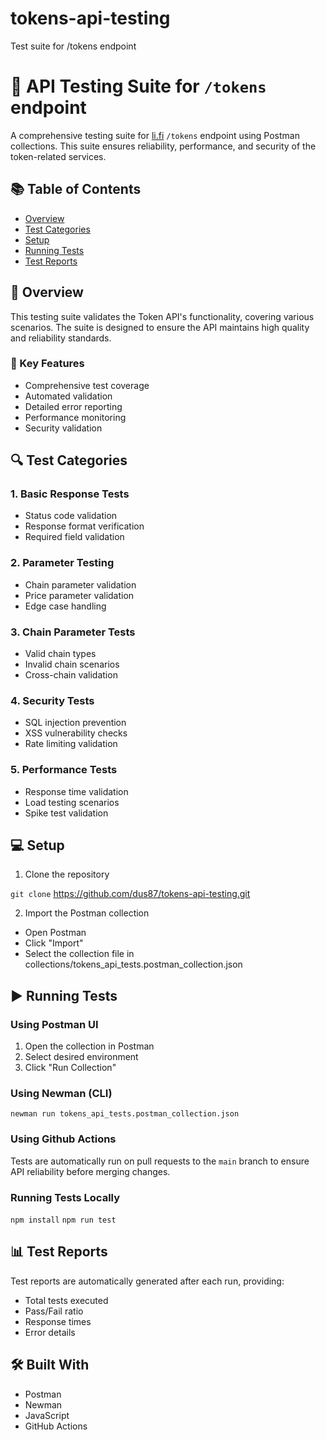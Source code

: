 # tokens-api-testing

Test suite for /tokens endpoint
# 🚀 API Testing Suite for `/tokens` endpoint

A comprehensive testing suite for [li.fi](https://apidocs.li.fi/reference/get_v1-tokens)  `/tokens` endpoint using Postman collections.
This suite ensures reliability, performance, and security of the token-related services.

## 📚 Table of Contents
- [Overview](#overview)
- [Test Categories](#test-categories)
- [Setup](#setup)
- [Running Tests](#running-tests)
- [Test Reports](#test-reports)

## 🎯 Overview

This testing suite validates the Token API's functionality, covering various scenarios.
The suite is designed to ensure the API maintains high quality and reliability standards.

### 🌟 Key Features
- Comprehensive test coverage
- Automated validation
- Detailed error reporting
- Performance monitoring
- Security validation

## 🔍 Test Categories

### 1. Basic Response Tests
- Status code validation
- Response format verification
- Required field validation

### 2. Parameter Testing
- Chain parameter validation
- Price parameter validation
- Edge case handling

### 3. Chain Parameter Tests
- Valid chain types
- Invalid chain scenarios
- Cross-chain validation

### 4. Security Tests
- SQL injection prevention
- XSS vulnerability checks
- Rate limiting validation

### 5. Performance Tests
- Response time validation
- Load testing scenarios
- Spike test validation

## 💻 Setup

1. Clone the repository

`git clone` https://github.com/dus87/tokens-api-testing.git

2. Import the Postman collection
- Open Postman
- Click "Import"
- Select the collection file in collections/tokens_api_tests.postman_collection.json

## ▶️ Running Tests

### Using Postman UI
1. Open the collection in Postman
2. Select desired environment
3. Click "Run Collection"

### Using Newman (CLI)

`newman run tokens_api_tests.postman_collection.json`

### Using Github Actions
Tests are automatically run on pull requests to the `main` branch to ensure API reliability before merging changes.

### Running Tests Locally
`npm install`
`npm run test`

## 📊 Test Reports

Test reports are automatically generated after each run, providing:
- Total tests executed
- Pass/Fail ratio
- Response times
- Error details


## 🛠️ Built With
- Postman
- Newman
- JavaScript
- GitHub Actions

